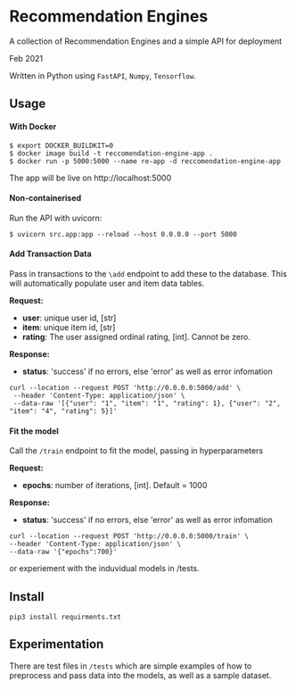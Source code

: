# Recommendation Engines
A collection of Recommendation Engines and a simple API for deployment

Feb 2021

Written in Python using ```FastAPI```, ```Numpy```, ```Tensorflow```.

## Usage

#### With Docker
```
$ export DOCKER_BUILDKIT=0
$ docker image build -t reccomendation-engine-app .
$ docker run -p 5000:5000 --name re-app -d reccomendation-engine-app
```

The app will be live on http://localhost:5000

#### Non-containerised
Run the API with uvicorn:
```
$ uvicorn src.app:app --reload --host 0.0.0.0 --port 5000
```



#### Add Transaction Data
Pass in transactions to the ```\add``` endpoint to add these to the database. This will automatically populate user and item data tables.

**Request:**
- **user**: unique user id, [str]
- **item**: unique item id, [str]
- **rating**: The user assigned ordinal rating, [int]. Cannot be zero.

**Response:**
- **status**: 'success' if no errors, else 'error' as well as error infomation

```
curl --location --request POST 'http://0.0.0.0:5000/add' \
 --header 'Content-Type: application/json' \
 --data-raw '[{"user": "1", "item": "1", "rating": 1}, {"user": "2", "item": "4", "rating": 5}]'
```
#### Fit the model
Call the ```/train``` endpoint to fit the model, passing in hyperparameters

**Request:**
- **epochs**: number of iterations, [int]. Default = 1000


**Response:**
- **status**: 'success' if no errors, else 'error' as well as error infomation

```
curl --location --request POST 'http://0.0.0.0:5000/train' \
--header 'Content-Type: application/json' \
--data-raw '{"epochs":700}'
```


or experiement with the induvidual models in /tests.

## Install

```
pip3 install requirments.txt
```

## Experimentation

There are test files in ```/tests``` which are simple examples of how to preprocess and pass data into the models, as well as a sample dataset.